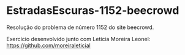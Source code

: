 # EstradasEscuras-1152-beecrowd
Resolução do problema de número 1152 do site beecrowd.

Exercício desenvolvido junto com Letícia Moreira Leonel: https://github.com/moreiraleticial
